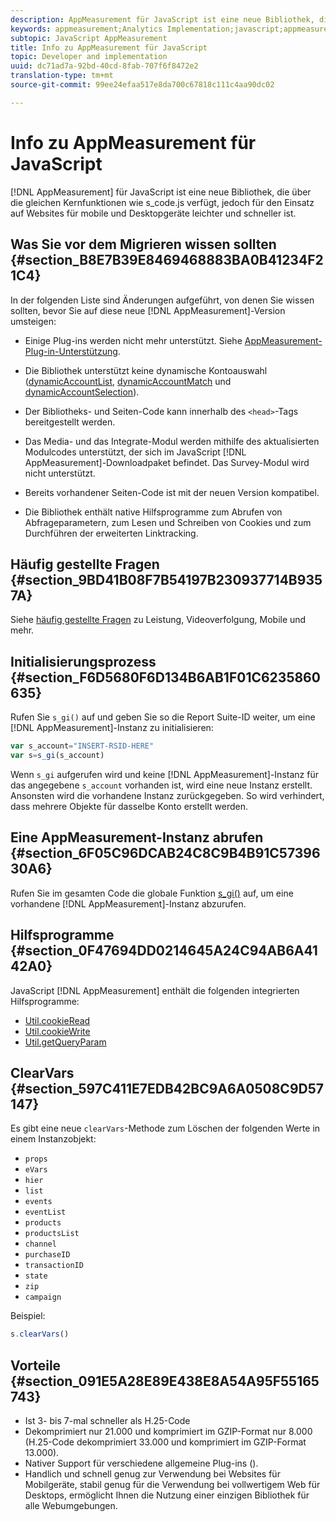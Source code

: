 ```yaml
---
description: AppMeasurement für JavaScript ist eine neue Bibliothek, die über die gleichen Kernfunktionen wie s_code.js verfügt, jedoch für den Einsatz auf Websites für Desktop- und Mobilgeräte gleichermaßen konzipiert und somit leichter und schneller ist.
keywords: appmeasurement;Analytics Implementation;javascript;appmeasurement for javascript;initialization;retrieve appmeasurement instance;clear vars;clearvars;appmeasurement utilities;appmeasurement instance;appmeasurement benefits
subtopic: JavaScript AppMeasurement
title: Info zu AppMeasurement für JavaScript
topic: Developer and implementation
uuid: dc71ad7a-92bd-40cd-8fab-707f6f8472e2
translation-type: tm+mt
source-git-commit: 99ee24efaa517e8da700c67818c111c4aa90dc02

---
```



# Info zu AppMeasurement für JavaScript

[!DNL AppMeasurement] für JavaScript ist eine neue Bibliothek, die über die gleichen Kernfunktionen wie s_code.js verfügt, jedoch für den Einsatz auf Websites für mobile und Desktopgeräte leichter und schneller ist.

## Was Sie vor dem Migrieren wissen sollten {#section_B8E7B39E8469468883BA0B41234F21C4}

In der folgenden Liste sind Änderungen aufgeführt, von denen Sie wissen sollten, bevor Sie auf diese neue [!DNL AppMeasurement]-Version umsteigen:

* Einige Plug-ins werden nicht mehr unterstützt. Siehe [AppMeasurement-Plug-in-Unterstützung](/help/implement/js-implementation/c-appmeasurement-js/plugins-support.md).
* Die Bibliothek unterstützt keine dynamische Kontoauswahl ([dynamicAccountList](/help/implement/js-implementation/c-variables/configuration-variables.md), [dynamicAccountMatch](/help/implement/js-implementation/c-variables/configuration-variables.md) und [dynamicAccountSelection](/help/implement/js-implementation/c-variables/configuration-variables.md)).

* Der Bibliotheks- und Seiten-Code kann innerhalb des `<head>`-Tags bereitgestellt werden.
* Das Media- und das Integrate-Modul werden mithilfe des aktualisierten Modulcodes unterstützt, der sich im JavaScript [!DNL AppMeasurement]-Downloadpaket befindet. Das Survey-Modul wird nicht unterstützt.
* Bereits vorhandener Seiten-Code ist mit der neuen Version kompatibel.
* Die Bibliothek enthält native Hilfsprogramme zum Abrufen von Abfrageparametern, zum Lesen und Schreiben von Cookies und zum Durchführen der erweiterten Linktracking.

## Häufig gestellte Fragen {#section_9BD41B08F7B54197B230937714B9357A}

Siehe [häufig gestellte Fragen](/help/implement/faq.md) zu Leistung, Videoverfolgung, Mobile und mehr.

## Initialisierungsprozess {#section_F6D5680F6D134B6AB1F01C6235860635}

Rufen Sie `s_gi()` auf und geben Sie so die Report Suite-ID weiter, um eine [!DNL AppMeasurement]-Instanz zu initialisieren:

```js
var s_account="INSERT-RSID-HERE"
var s=s_gi(s_account)
```

Wenn `s_gi` aufgerufen wird und keine [!DNL AppMeasurement]-Instanz für das angegebene `s_account` vorhanden ist, wird eine neue Instanz erstellt. Ansonsten wird die vorhandene Instanz zurückgegeben. So wird verhindert, dass mehrere Objekte für dasselbe Konto erstellt werden.

## Eine AppMeasurement-Instanz abrufen {#section_6F05C96DCAB24C8C9B4B91C5739630A6}

Rufen Sie im gesamten Code die globale Funktion [s_gi()](/help/implement/js-implementation/function-s-gi.md) auf, um eine vorhandene [!DNL AppMeasurement]-Instanz abzurufen.

## Hilfsprogramme {#section_0F47694DD0214645A24C94AB6A4142A0}

JavaScript [!DNL AppMeasurement] enthält die folgenden integrierten Hilfsprogramme:

* [Util.cookieRead](/help/implement/js-implementation/util-cookieread.md)
* [Util.cookieWrite](/help/implement/js-implementation/util-cookiewrite.md)
* [Util.getQueryParam](/help/implement/js-implementation/util-getqueryparam.md)

## ClearVars {#section_597C411E7EDB42BC9A6A0508C9D57147}

Es gibt eine neue `clearVars`-Methode zum Löschen der folgenden Werte in einem Instanzobjekt:

* `props`
* `eVars`
* `hier`
* `list`
* `events`
* `eventList`
* `products`
* `productsList`
* `channel`
* `purchaseID`
* `transactionID`
* `state`
* `zip`
* `campaign`

Beispiel:

```js
s.clearVars()
```

## Vorteile {#section_091E5A28E89E438E8A54A95F55165743}

* Ist 3- bis 7-mal schneller als H.25-Code
* Dekomprimiert nur 21.000 und komprimiert im GZIP-Format nur 8.000 (H.25-Code dekomprimiert 33.000 und komprimiert im GZIP-Format 13.000).
* Nativer Support für verschiedene allgemeine Plug-ins ().
* Handlich und schnell genug zur Verwendung bei Websites für Mobilgeräte, stabil genug für die Verwendung bei vollwertigem Web für Desktops, ermöglicht Ihnen die Nutzung einer einzigen Bibliothek für alle Webumgebungen.

